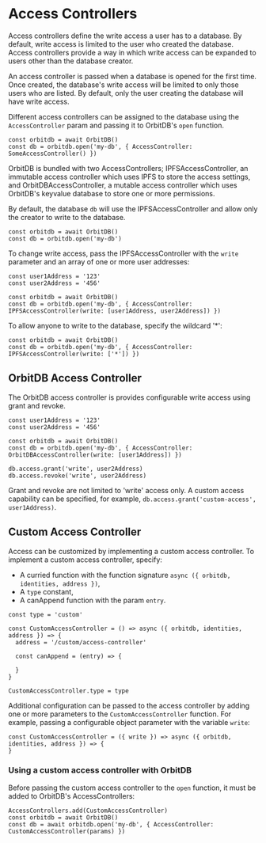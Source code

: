 # Access Controllers

Access controllers define the write access a user has to a database. By default, write access is limited to the user who created the database. Access controllers provide a way in which write access can be expanded to users other than the database creator.

An access controller is passed when a database is opened for the first time. Once created, the database's write access will be limited to only those users who are listed. By default, only the user creating the database will have write access.

Different access controllers can be assigned to the database using the `AccessController` param and passing it to OrbitDB's `open` function.

```
const orbitdb = await OrbitDB()
const db = orbitdb.open('my-db', { AccessController: SomeAccessController() })
```

OrbitDB is bundled with two AccessControllers; IPFSAccessController, an immutable access controller which uses IPFS to store the access settings, and OrbitDBAccessController, a mutable access controller which uses OrbitDB's keyvalue database to store one or more permissions.

By default, the database `db` will use the IPFSAccessController and allow only the creator to write to the database.

```
const orbitdb = await OrbitDB()
const db = orbitdb.open('my-db')
```

To change write access, pass the IPFSAccessController with the `write ` parameter and an array of one or more user addresses:

```
const user1Address = '123'
const user2Address = '456'

const orbitdb = await OrbitDB()
const db = orbitdb.open('my-db', { AccessController: IPFSAccessController(write: [user1Address, user2Address]) })
```

To allow anyone to write to the database, specify the wildcard '*':

```
const orbitdb = await OrbitDB()
const db = orbitdb.open('my-db', { AccessController: IPFSAccessController(write: ['*']) })
```

## OrbitDB Access Controller

The OrbitDB access controller is provides configurable write access using grant and revoke.

```
const user1Address = '123'
const user2Address = '456'

const orbitdb = await OrbitDB()
const db = orbitdb.open('my-db', { AccessController: OrbitDBAccessController(write: [user1Address]) })

db.access.grant('write', user2Address)
db.access.revoke('write', user2Address)
```

Grant and revoke are not limited to 'write' access only. A custom access capability can be specified, for example, `db.access.grant('custom-access', user1Address)`.

## Custom Access Controller

Access can be customized by implementing a custom access controller. To implement a custom access controller, specify:

- A curried function with the function signature `async ({ orbitdb, identities, address })`,
- A `type` constant,
- A canAppend function with the param `entry`.

```
const type = 'custom'

const CustomAccessController = () => async ({ orbitdb, identities, address }) => {
  address = '/custom/access-controller'

  const canAppend = (entry) => {

  }
}

CustomAccessController.type = type
```

Additional configuration can be passed to the access controller by adding one or more parameters to the `CustomAccessController` function. For example, passing a configurable object parameter with the variable `write`:

```
const CustomAccessController = ({ write }) => async ({ orbitdb, identities, address }) => {
}
```

### Using a custom access controller with OrbitDB

Before passing the custom access controller to the `open` function, it must be added to OrbitDB's AccessControllers:

```
AccessControllers.add(CustomAccessController)
const orbitdb = await OrbitDB()
const db = await orbitdb.open('my-db', { AccessController: CustomAccessController(params) })
```